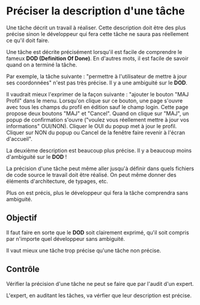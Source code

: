 Préciser la description d'une tâche
==================================

Une tâche décrit un travail à réaliser. Cette description doit être des plus précise sinon le développeur qui fera cette tâche ne saura pas réellement ce qu'il doit faire.

Une tâche est décrite précisément lorsqu'il est facile de comprendre le fameux **DOD (Definition Of Done)**. En d'autres mots, il est facile de savoir quand on a terminé la tâche.

Par exemple, la tâche suivante : "permettre à l'utilisateur de mettre à jour ses coordonnées" n'est pas très précise. Il y a une ambiguité sur le **DOD**.

Il vaudrait mieux l'exprimer de la façon suivante : "ajouter le bouton "MAJ Profil" dans le menu. Lorsqu'on clique sur ce bouton, une page s'ouvre avec tous les champs du profil en édition sauf le champ login. Cette page propose deux boutons "MAJ" et "Cancel". Quand on clique sur "MAJ", un popup de confirmation s'ouvre ("voulez vous réellement mettre à jour vos informations" OUI/NON). Cliquer le OUI du popup met à jour le profil. Cliquer sur NON du popup ou Cancel de la fenêtre faire revenir à l'écran d'accueil".

La deuxième description est beaucoup plus précise. Il y a beaucoup moins d'ambiguité sur le **DOD** !

La précision d'une tâche peut même aller jusqu'à définir dans quels fichiers de code source le travail doit être réalisé. On peut même donner des éléments d'architecture, de typages, etc.

Plus on est précis, plus le développeur qui fera la tâche comprendra sans ambiguité.

Objectif
--------

Il faut faire en sorte que le **DOD** soit clairement exprimé, qu'il soit compris par n'importe quel développeur sans ambiguité.

Il vaut mieux une tâche trop précise qu'une tâche non précise.

Contrôle
--------

Vérifier la précision d'une tâche ne peut se faire que par l'audit d'un expert.

L'expert, en auditant les tâches, va vérfier que leur description est précise.
